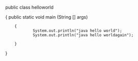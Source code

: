 public class helloworld

{
        public static void main (String [] args)
        
        {
                System.out.println("java hello world");
                System.out.println("java hello worldagain");

        }

}

